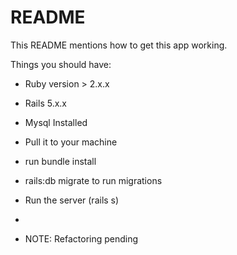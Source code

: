 # README

This README mentions how to get this app working.

Things you should have:

* Ruby version > 2.x.x

* Rails 5.x.x

* Mysql Installed

* Pull it to your machine

* run bundle install

* rails:db migrate to run migrations 

* Run the server (rails s)

*  

* NOTE: Refactoring pending
